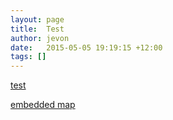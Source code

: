 ```yaml
---
layout: page
title:  Test
author: jevon
date:   2015-05-05 19:19:15 +12:00
tags: []
---
```


<a href="geo:0,0?q=http://code.google.com/apis/kml/documentation/KML_Samples.kml">test</a>

<a href="https://www.google.com/maps/d/u/0/embed?mid=zCMqSFSGgBHo.knyBkC-Gyr8w">embedded map</a>
